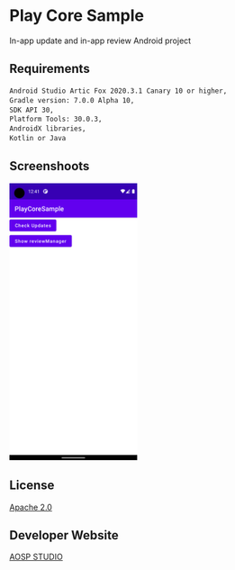 # Play Core Sample
 In-app update and in-app review Android project

## Requirements
```bash
Android Studio Artic Fox 2020.3.1 Canary 10 or higher,
Gradle version: 7.0.0 Alpha 10,
SDK API 30,
Platform Tools: 30.0.3,
AndroidX libraries,
Kotlin or Java
```

## Screenshoots
<img src="https://raw.githubusercontent.com/aospstudio/play-core-samples/main/screenshots/ss1.png" width="45%"></img>

## License
[Apache 2.0](https://github.com/aospstudio/play-core-samples/blob/main/LICENSE)

## Developer Website
[AOSP STUDIO](https://aospstudio.com)